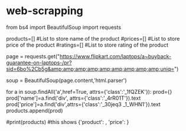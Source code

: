 # web-scrapping

from bs4 import BeautifulSoup
import requests

products=[] #List to store name of the product
#prices=[] #List to store price of the product
#ratings=[] #List to store rating of the product

page = requests.get("https://www.flipkart.com/laptops/a~buyback-guarantee-on-laptops-/pr?sid=6bo%2Cb5g&amp;amp;amp;amp;amp;amp;amp;amp;amp;uniq=")

soup = BeautifulSoup(page.content,'html.parser')

for a in soup.findAll('a',href=True, attrs={'class':'_1fQZEK'}):
    prod={}
    prod['name']=a.find('div', attrs={'class':'_4rR01T'}).text
    prod['price']=a.find('div',attrs={'class':'_30jeq3 _1_WHN1'}).text
    products.append(prod)

#print(products) #this shows {'product': , 'price': }
